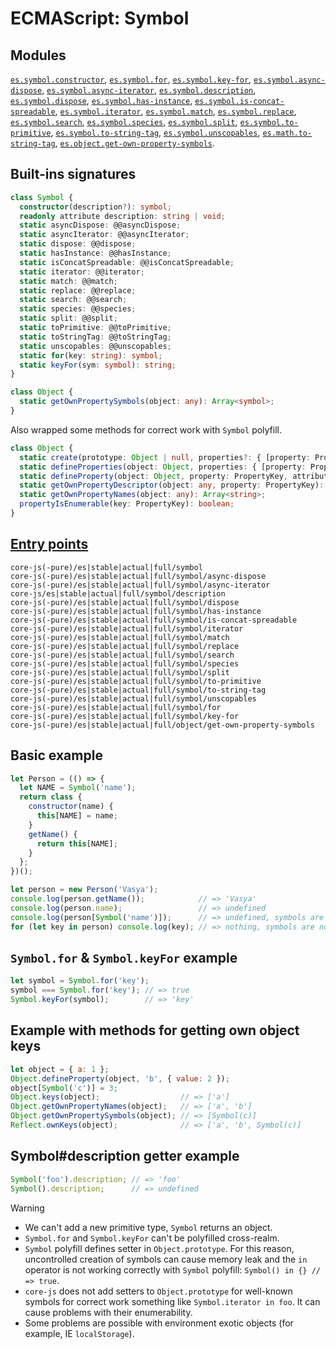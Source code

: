 # ECMAScript: Symbol
## Modules 
[`es.symbol.constructor`](https://github.com/zloirock/core-js/blob/v4/packages/core-js/modules/es.symbol.constructor.js), [`es.symbol.for`](https://github.com/zloirock/core-js/blob/v4/packages/core-js/modules/es.symbol.for.js), [`es.symbol.key-for`](https://github.com/zloirock/core-js/blob/v4/packages/core-js/modules/es.symbol.key-for.js), [`es.symbol.async-dispose`](https://github.com/zloirock/core-js/blob/v4/packages/core-js/modules/es.symbol.async-dispose.js), [`es.symbol.async-iterator`](https://github.com/zloirock/core-js/blob/v4/packages/core-js/modules/es.symbol.async-iterator.js), [`es.symbol.description`](https://github.com/zloirock/core-js/blob/v4/packages/core-js/modules/es.symbol.description.js), [`es.symbol.dispose`](https://github.com/zloirock/core-js/blob/v4/packages/core-js/modules/es.symbol.dispose.js), [`es.symbol.has-instance`](https://github.com/zloirock/core-js/blob/v4/packages/core-js/modules/es.symbol.has-instance.js), [`es.symbol.is-concat-spreadable`](https://github.com/zloirock/core-js/blob/v4/packages/core-js/modules/es.symbol.is-concat-spreadable.js), [`es.symbol.iterator`](https://github.com/zloirock/core-js/blob/v4/packages/core-js/modules/es.symbol.iterator.js), [`es.symbol.match`](https://github.com/zloirock/core-js/blob/v4/packages/core-js/modules/es.symbol.match.js), [`es.symbol.replace`](https://github.com/zloirock/core-js/blob/v4/packages/core-js/modules/es.symbol.replace.js), [`es.symbol.search`](https://github.com/zloirock/core-js/blob/v4/packages/core-js/modules/es.symbol.search.js), [`es.symbol.species`](https://github.com/zloirock/core-js/blob/v4/packages/core-js/modules/es.symbol.species.js), [`es.symbol.split`](https://github.com/zloirock/core-js/blob/v4/packages/core-js/modules/es.symbol.split.js), [`es.symbol.to-primitive`](https://github.com/zloirock/core-js/blob/v4/packages/core-js/modules/es.symbol.to-primitive.js), [`es.symbol.to-string-tag`](https://github.com/zloirock/core-js/blob/v4/packages/core-js/modules/es.symbol.to-string-tag.js), [`es.symbol.unscopables`](https://github.com/zloirock/core-js/blob/v4/packages/core-js/modules/es.symbol.unscopables.js), [`es.math.to-string-tag`](https://github.com/zloirock/core-js/blob/v4/packages/core-js/modules/es.math.to-string-tag.js), [`es.object.get-own-property-symbols`](https://github.com/zloirock/core-js/blob/v4/packages/core-js/modules/es.object.get-own-property-symbols.js).

## Built-ins signatures
```ts
class Symbol {
  constructor(description?): symbol;
  readonly attribute description: string | void;
  static asyncDispose: @@asyncDispose;
  static asyncIterator: @@asyncIterator;
  static dispose: @@dispose;
  static hasInstance: @@hasInstance;
  static isConcatSpreadable: @@isConcatSpreadable;
  static iterator: @@iterator;
  static match: @@match;
  static replace: @@replace;
  static search: @@search;
  static species: @@species;
  static split: @@split;
  static toPrimitive: @@toPrimitive;
  static toStringTag: @@toStringTag;
  static unscopables: @@unscopables;
  static for(key: string): symbol;
  static keyFor(sym: symbol): string;
}

class Object {
  static getOwnPropertySymbols(object: any): Array<symbol>;
}
```
Also wrapped some methods for correct work with `Symbol` polyfill.
```ts
class Object {
  static create(prototype: Object | null, properties?: { [property: PropertyKey]: PropertyDescriptor }): Object;
  static defineProperties(object: Object, properties: { [property: PropertyKey]: PropertyDescriptor })): Object;
  static defineProperty(object: Object, property: PropertyKey, attributes: PropertyDescriptor): Object;
  static getOwnPropertyDescriptor(object: any, property: PropertyKey): PropertyDescriptor | void;
  static getOwnPropertyNames(object: any): Array<string>;
  propertyIsEnumerable(key: PropertyKey): boolean;
}
```

## [Entry points]({docs-version}/docs/usage#h-entry-points)
```
core-js(-pure)/es|stable|actual|full/symbol
core-js(-pure)/es|stable|actual|full/symbol/async-dispose
core-js(-pure)/es|stable|actual|full/symbol/async-iterator
core-js/es|stable|actual|full/symbol/description
core-js(-pure)/es|stable|actual|full/symbol/dispose
core-js(-pure)/es|stable|actual|full/symbol/has-instance
core-js(-pure)/es|stable|actual|full/symbol/is-concat-spreadable
core-js(-pure)/es|stable|actual|full/symbol/iterator
core-js(-pure)/es|stable|actual|full/symbol/match
core-js(-pure)/es|stable|actual|full/symbol/replace
core-js(-pure)/es|stable|actual|full/symbol/search
core-js(-pure)/es|stable|actual|full/symbol/species
core-js(-pure)/es|stable|actual|full/symbol/split
core-js(-pure)/es|stable|actual|full/symbol/to-primitive
core-js(-pure)/es|stable|actual|full/symbol/to-string-tag
core-js(-pure)/es|stable|actual|full/symbol/unscopables
core-js(-pure)/es|stable|actual|full/symbol/for
core-js(-pure)/es|stable|actual|full/symbol/key-for
core-js(-pure)/es|stable|actual|full/object/get-own-property-symbols
```

## Basic example
```js
let Person = (() => {
  let NAME = Symbol('name');
  return class {
    constructor(name) {
      this[NAME] = name;
    }
    getName() {
      return this[NAME];
    }
  };
})();

let person = new Person('Vasya');
console.log(person.getName());            // => 'Vasya'
console.log(person.name);                 // => undefined
console.log(person[Symbol('name')]);      // => undefined, symbols are uniq
for (let key in person) console.log(key); // => nothing, symbols are not enumerable
```

## `Symbol.for` & `Symbol.keyFor` example
```js
let symbol = Symbol.for('key');
symbol === Symbol.for('key'); // => true
Symbol.keyFor(symbol);        // => 'key'
```

## Example with methods for getting own object keys
```js
let object = { a: 1 };
Object.defineProperty(object, 'b', { value: 2 });
object[Symbol('c')] = 3;
Object.keys(object);                  // => ['a']
Object.getOwnPropertyNames(object);   // => ['a', 'b']
Object.getOwnPropertySymbols(object); // => [Symbol(c)]
Reflect.ownKeys(object);              // => ['a', 'b', Symbol(c)]
```

## Symbol#description getter example
```js
Symbol('foo').description; // => 'foo'
Symbol().description;      // => undefined
```

> [!WARNING]
> - We can't add a new primitive type, `Symbol` returns an object.
> - `Symbol.for` and `Symbol.keyFor` can't be polyfilled cross-realm.
> - `Symbol` polyfill defines setter in `Object.prototype`. For this reason, uncontrolled creation of symbols can cause memory leak and the `in` operator is not working correctly with `Symbol` polyfill: `Symbol() in {} // => true`.
> - `core-js` does not add setters to `Object.prototype` for well-known symbols for correct work something like `Symbol.iterator in foo`. It can cause problems with their enumerability.
> - Some problems are possible with environment exotic objects (for example, IE `localStorage`).
